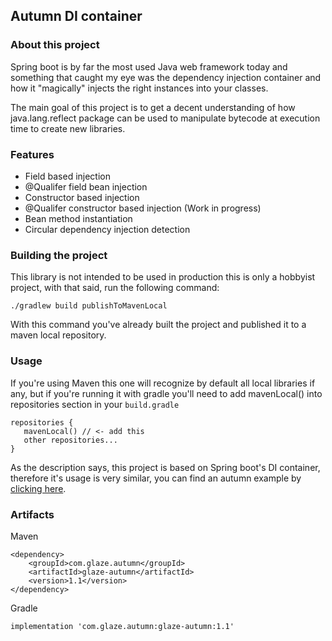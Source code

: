 ## Autumn DI container

### About this project
Spring boot is by far the most used Java web framework today and
something that caught my eye was the dependency injection
container and how it "magically" injects the right instances 
into your classes.

The main goal of this project is to get a decent understanding
of how java.lang.reflect package can be used to manipulate bytecode
at execution time to create new libraries.

### Features
* Field based injection
* @Qualifer field bean injection  
* Constructor based injection
* @Qualifer constructor based injection (Work in progress) 
* Bean method instantiation
* Circular dependency injection detection

### Building the project
This library is not intended to be used in production this is only a 
hobbyist project, with that said, run the following command:
```
./gradlew build publishToMavenLocal
```
With this command you've already built the project and published it to a
maven local repository.

### Usage
If you're using Maven this one will recognize by default all local 
libraries if any, but if you're running it with gradle you'll need to add
mavenLocal() into repositories section in your `build.gradle`
```
repositories {
   mavenLocal() // <- add this
   other repositories...
}
```
As the description says, this project is based on Spring boot's DI
container, therefore it's usage is very similar, you can find an autumn example
by [clicking here](https://github.com/Glazzes/autumnexample).

### Artifacts
Maven
```
<dependency>
    <groupId>com.glaze.autumn</groupId>
    <artifactId>glaze-autumn</artifactId>
    <version>1.1</version>
</dependency>
```

Gradle
```
implementation 'com.glaze.autumn:glaze-autumn:1.1'
```